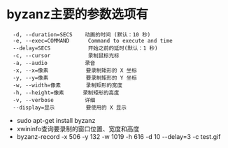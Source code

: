 #  byzanz主要的参数选项有
```
  -d, --duration=SECS    动画的时间 (默认：10 秒)
  -e, --exec=COMMAND      Command to execute and time
  --delay=SECS            开始之前的延时(默认：1 秒)
  -c, --cursor            录制鼠标光标
  -a, --audio            录音
  -x, --x=像素            要录制矩形的 X 坐标
  -y, --y=像素            要录制矩形的 Y 坐标
  -w, --width=像素        录制矩形的宽度
  -h, --height=像素      录制矩形的高度
  -v, --verbose          详细
  --display=显示          要使用的 X 显示
```

- sudo apt-get install byzanz   
- xwininfo查询要录制的窗口位置、宽度和高度
- byzanz-record -x 506 -y 132 -w 1019 -h 616  -d 10 --delay=3 -c test.gif   





